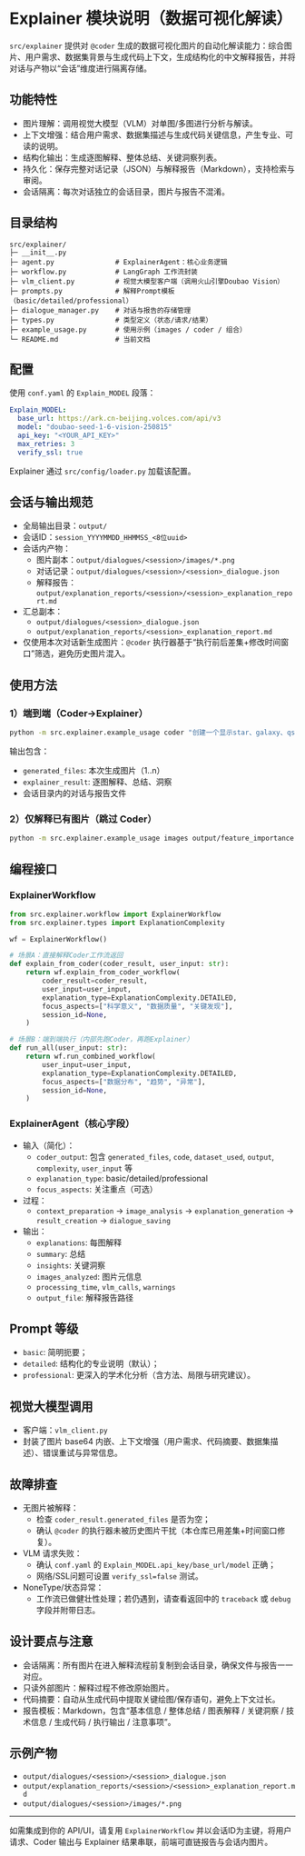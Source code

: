 # Explainer 模块说明（数据可视化解读）

`src/explainer` 提供对 `@coder` 生成的数据可视化图片的自动化解读能力：综合图片、用户需求、数据集背景与生成代码上下文，生成结构化的中文解释报告，并将对话与产物以“会话”维度进行隔离存储。

## 功能特性
- 图片理解：调用视觉大模型（VLM）对单图/多图进行分析与解读。
- 上下文增强：结合用户需求、数据集描述与生成代码关键信息，产生专业、可读的说明。
- 结构化输出：生成逐图解释、整体总结、关键洞察列表。
- 持久化：保存完整对话记录（JSON）与解释报告（Markdown），支持检索与审阅。
- 会话隔离：每次对话独立的会话目录，图片与报告不混淆。

## 目录结构
```
src/explainer/
├─ __init__.py
├─ agent.py               # ExplainerAgent：核心业务逻辑
├─ workflow.py            # LangGraph 工作流封装
├─ vlm_client.py          # 视觉大模型客户端（调用火山引擎Doubao Vision）
├─ prompts.py             # 解释Prompt模板（basic/detailed/professional）
├─ dialogue_manager.py    # 对话与报告的存储管理
├─ types.py               # 类型定义（状态/请求/结果）
├─ example_usage.py       # 使用示例（images / coder / 组合）
└─ README.md              # 当前文档
```

## 配置
使用 `conf.yaml` 的 `Explain_MODEL` 段落：
```yaml
Explain_MODEL:
  base_url: https://ark.cn-beijing.volces.com/api/v3
  model: "doubao-seed-1-6-vision-250815"
  api_key: "<YOUR_API_KEY>"
  max_retries: 3
  verify_ssl: true
```
Explainer 通过 `src/config/loader.py` 加载该配置。

## 会话与输出规范
- 全局输出目录：`output/`
- 会话ID：`session_YYYYMMDD_HHMMSS_<8位uuid>`
- 会话内产物：
  - 图片副本：`output/dialogues/<session>/images/*.png`
  - 对话记录：`output/dialogues/<session>/<session>_dialogue.json`
  - 解释报告：`output/explanation_reports/<session>/<session>_explanation_report.md`
- 汇总副本：
  - `output/dialogues/<session>_dialogue.json`
  - `output/explanation_reports/<session>_explanation_report.md`
- 仅使用本次对话新生成图片：`@coder` 执行器基于“执行前后差集+修改时间窗口”筛选，避免历史图片混入。

## 使用方法
### 1）端到端（Coder→Explainer）
```bash
python -m src.explainer.example_usage coder "创建一个显示star、galaxy、qso类别分布的饼图，并进行解释"
```
输出包含：
- `generated_files`: 本次生成图片（1..n）
- `explainer_result`: 逐图解释、总结、洞察
- 会话目录内的对话与报告文件

### 2）仅解释已有图片（跳过 Coder）
```bash
python -m src.explainer.example_usage images output/feature_importance.png output/correlation_heatmap.png
```

## 编程接口
### ExplainerWorkflow
```python
from src.explainer.workflow import ExplainerWorkflow
from src.explainer.types import ExplanationComplexity

wf = ExplainerWorkflow()

# 场景A：直接解释Coder工作流返回
def explain_from_coder(coder_result, user_input: str):
    return wf.explain_from_coder_workflow(
        coder_result=coder_result,
        user_input=user_input,
        explanation_type=ExplanationComplexity.DETAILED,
        focus_aspects=["科学意义", "数据质量", "关键发现"],
        session_id=None,
    )

# 场景B：端到端执行（内部先跑Coder，再跑Explainer）
def run_all(user_input: str):
    return wf.run_combined_workflow(
        user_input=user_input,
        explanation_type=ExplanationComplexity.DETAILED,
        focus_aspects=["数据分布", "趋势", "异常"],
        session_id=None,
    )
```

### ExplainerAgent（核心字段）
- 输入（简化）：
  - `coder_output`: 包含 `generated_files`, `code`, `dataset_used`, `output`, `complexity`, `user_input` 等
  - `explanation_type`: basic/detailed/professional
  - `focus_aspects`: 关注重点（可选）
- 过程：
  - `context_preparation` → `image_analysis` → `explanation_generation` → `result_creation` → `dialogue_saving`
- 输出：
  - `explanations`: 每图解释
  - `summary`: 总结
  - `insights`: 关键洞察
  - `images_analyzed`: 图片元信息
  - `processing_time`, `vlm_calls`, `warnings`
  - `output_file`: 解释报告路径

## Prompt 等级
- `basic`: 简明扼要；
- `detailed`: 结构化的专业说明（默认）；
- `professional`: 更深入的学术化分析（含方法、局限与研究建议）。

## 视觉大模型调用
- 客户端：`vlm_client.py`
- 封装了图片 base64 内嵌、上下文增强（用户需求、代码摘要、数据集描述）、错误重试与异常信息。

## 故障排查
- 无图片被解释：
  - 检查 `coder_result.generated_files` 是否为空；
  - 确认 `@coder` 的执行器未被历史图片干扰（本仓库已用差集+时间窗口修复）。
- VLM 请求失败：
  - 确认 `conf.yaml` 的 `Explain_MODEL.api_key/base_url/model` 正确；
  - 网络/SSL问题可设置 `verify_ssl=false` 测试。
- NoneType/状态异常：
  - 工作流已做健壮性处理；若仍遇到，请查看返回中的 `traceback` 或 `debug` 字段并附带日志。

## 设计要点与注意
- 会话隔离：所有图片在进入解释流程前复制到会话目录，确保文件与报告一一对应。
- 只读外部图片：解释过程不修改原始图片。
- 代码摘要：自动从生成代码中提取关键绘图/保存语句，避免上下文过长。
- 报告模板：Markdown，包含“基本信息 / 整体总结 / 图表解释 / 关键洞察 / 技术信息 / 生成代码 / 执行输出 / 注意事项”。

## 示例产物
- `output/dialogues/<session>/<session>_dialogue.json`
- `output/explanation_reports/<session>/<session>_explanation_report.md`
- `output/dialogues/<session>/images/*.png`

---
如需集成到你的 API/UI，请复用 `ExplainerWorkflow` 并以会话ID为主键，将用户请求、Coder 输出与 Explainer 结果串联，前端可直链报告与会话内图片。



